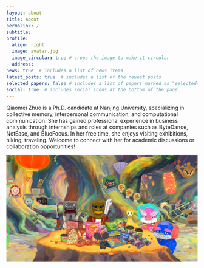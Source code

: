 ```yaml
---
layout: about
title: About
permalink: /
subtitle: 
profile:
  align: right
  image: avatar.jpg
  image_circular: true # crops the image to make it circular
  address: 
news: true  # includes a list of news items
latest_posts: true  # includes a list of the newest posts
selected_papers: false # includes a list of papers marked as "selected={true}"
social: true  # includes social icons at the bottom of the page
---
```


Qiaomei Zhuo is a Ph.D. candidate at Nanjing University, specializing in collective memory, interpersonal communication, and computational communication. She has gained professional experience in business analysis through internships and roles at companies such as ByteDance, NetEase, and BlueFocus. In her free time, she enjoys visiting exhibitions, hiking, traveling.
Welcome to connect with her for academic discussions or collaboration opportunities!

<img src="https://github.com/zhuoqiaomei/zhuoqiaomei.github.io/blob/master/assets/img/2025-09-24.png" align = "middle" width = "800px">
